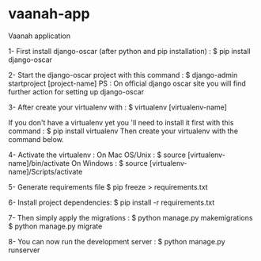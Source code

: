 # vaanah-app
Vaanah application

1- First  install django-oscar (after python and pip installation) :
$ pip install django-oscar

2- Start the django-oscar project  with this command :
$ django-admin startproject [project-name]
PS : On official django oscar site you will find further action for setting up django-oscar

3- After create your virtualenv with :
$ virtualenv [virtualenv-name]

If you don't have a virtualenv yet you 'll need to install it first with this command :
$ pip install virtualenv
Then create your virtualenv with the command below.

4- Activate the virtualenv  :
On Mac OS/Unix :
$ source [virtualenv-name]/bin/activate
On Windows :
$ source [virtualenv-name]/Scripts/activate 

5- Generate requirements file 
$ pip freeze > requirements.txt

6- Install project dependencies:
$ pip install -r requirements.txt

7- Then simply apply the migrations :
$ python manage.py makemigrations
$ python manage.py migrate

8- You can now run the development server :
$ python manage.py runserver
